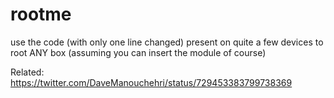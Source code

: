 # rootme
use the code (with only one line changed) present on quite a few devices to root ANY box (assuming you can insert the module of course)


Related: https://twitter.com/DaveManouchehri/status/729453383799738369
